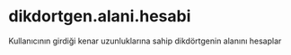 # dikdortgen.alani.hesabi
 Kullanıcının girdiği kenar uzunluklarına sahip dikdörtgenin alanını hesaplar
